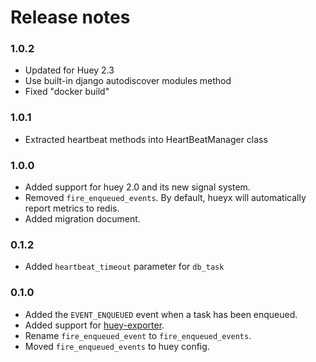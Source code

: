# Release notes

### 1.0.2
- Updated for Huey 2.3
- Use built-in django autodiscover modules method
- Fixed "docker build"

### 1.0.1
- Extracted heartbeat methods into HeartBeatManager class

### 1.0.0
- Added support for huey 2.0 and its new signal system.
- Removed `fire_enqueued_events`. By default, hueyx will automatically report metrics to redis.
- Added migration document.

### 0.1.2
- Added `heartbeat_timeout` parameter for `db_task`

### 0.1.0

- Added the `EVENT_ENQUEUED` event when a task has been enqueued.
- Added support for [huey-exporter](https://github.com/APGSGA/huey-exporter).
- Rename `fire_enqueued_event` to `fire_enqueued_events`.
- Moved `fire_enqueued_events` to huey config.
